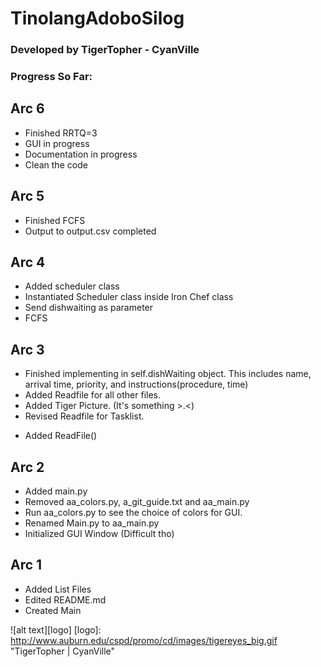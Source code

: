 # TinolangAdoboSilog
### Developed by TigerTopher - CyanVille

### Progress So Far: 

Arc 6
---
+ Finished RRTQ=3
+ GUI in progress
+ Documentation in progress
+ Clean the code

Arc 5
---
+ Finished FCFS
+ Output to output.csv completed

Arc 4
---
+ Added scheduler class
+ Instantiated Scheduler class inside Iron Chef class
+ Send dishwaiting as parameter
+ FCFS

Arc 3
---
+ Finished implementing in self.dishWaiting object. This includes name, arrival time, priority, and instructions(procedure, time)
+ Added Readfile for all other files.
+ Added Tiger Picture. (It's something >.<)
+ Revised Readfile for Tasklist.
- Added ReadFile() 

Arc 2
---
- Added main.py
- Removed aa_colors.py, a_git_guide.txt and aa_main.py
- Run aa_colors.py to see the choice of colors for GUI.
- Renamed Main.py to aa_main.py
- Initialized GUI Window (Difficult tho)

Arc 1
---
+ Added List Files
+ Edited README.md
+ Created Main

![alt text][logo]
[logo]: http://www.auburn.edu/cspd/promo/cd/images/tigereyes_big.gif "TigerTopher | CyanVille"
